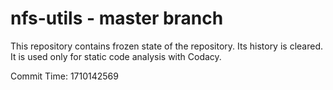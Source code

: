 # nfs-utils - master branch

This repository contains frozen state of the repository.
Its history is cleared. It is used only for static code
analysis with Codacy.

Commit Time: 1710142569